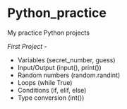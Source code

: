 # Python_practice
My practice Python projects

*First Project* - 
- Variables (secret_number, guess)
- Input/Output (input(), print())
- Random numbers (random.randint)
- Loops (while True)
- Conditions (if, elif, else)
- Type conversion (int())

